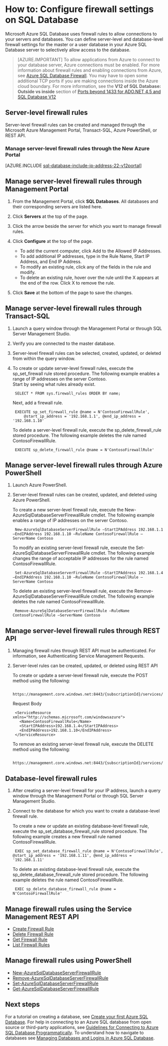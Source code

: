 <properties
	pageTitle="How to: Configure firewall settings | Microsoft Azure"
	description="Learn how to configure the firewall for IP addresses that access Azure SQL databases."
	services="sql-database"
	documentationCenter=""
	authors="BYHAM"
	manager="jeffreyg"
	editor=""/>


<tags
	ms.service="sql-database"
	ms.workload="data-management"
	ms.tgt_pltfrm="na"
	ms.devlang="dotnet"
	ms.topic="article" 
	ms.date="09/04/2015"
	ms.author="rickbyh"/>


# How to: Configure firewall settings on SQL Database


Microsoft Azure SQL Database uses firewall rules to allow connections to your servers and databases. You can define server-level and database-level firewall settings for the master or a user database in your Azure SQL Database server to selectively allow access to the database.

> [AZURE.IMPORTANT] To allow applications from Azure to connect to your database server, Azure connections must be enabled. For more information about firewall rules and enabling connections from Azure, see [Azure SQL Database Firewall](sql-database-firewall-configure.md). You may have to open some additional TCP ports if you are making connections inside the Azure cloud boundary. For more information, see the **V12 of SQL Database: Outside vs inside** section of [Ports beyond 1433 for ADO.NET 4.5 and SQL Database V12](sql-database-develop-direct-route-ports-adonet-v12.md)


## Server-level firewall rules

Server-level firewall rules can be created and managed through the Microsoft Azure Management Portal, Transact-SQL, Azure PowerShell, or REST API.

### Manage server-level firewall rules through the New Azure Portal


[AZURE.INCLUDE [sql-database-include-ip-address-22-v12portal](../../includes/sql-database-include-ip-address-22-v12portal.md)]


## Manage server-level firewall rules through Management Portal 

1. From the Management Portal, click **SQL Databases**. All databases and their corresponding servers are listed here.
2. Click **Servers** at the top of the page.
3. Click the arrow beside the server for which you want to manage firewall rules.
4. Click **Configure** at the top of the page.

	*  To add the current computer, click Add to the Allowed IP Addresses.
	*  To add additional IP addresses, type in the Rule Name, Start IP Address, and End IP Address.
	*  To modify an existing rule, click any of the fields in the rule and modify.
	*  To delete an existing rule, hover over the rule until the X appears at the end of the row. Click X to remove the rule.
5. Click **Save** at the bottom of the page to save the changes.

## Manage server-level firewall rules through Transact-SQL

1. Launch a query window through the Management Portal or through SQL Server Management Studio.
2. Verify you are connected to the master database.
3. Server-level firewall rules can be selected, created, updated, or deleted from within the query window.
4. To create or update server-level firewall rules, execute the sp_set_firewall rule stored procedure. The following example enables a range of IP addresses on the server Contoso.<br/>Start by seeing what rules already exist.

		SELECT * FROM sys.firewall_rules ORDER BY name;

	Next, add a firewall rule.

		EXECUTE sp_set_firewall_rule @name = N'ContosoFirewallRule',
			@start_ip_address = '192.168.1.1', @end_ip_address = '192.168.1.10'

	To delete a server-level firewall rule, execute the sp_delete_firewall_rule stored procedure. The following example deletes the rule named ContosoFirewallRule.
 
		EXECUTE sp_delete_firewall_rule @name = N'ContosoFirewallRule'
 
## Manage server-level firewall rules through Azure PowerShell
1. Launch Azure PowerShell.
2. Server-level firewall rules can be created, updated, and deleted using Azure PowerShell. 

	To create a new server-level firewall rule, execute the New-AzureSqlDatabaseServerFirewallRule cmdlet. The following example enables a range of IP addresses on the server Contoso.
 
		New-AzureSqlDatabaseServerFirewallRule –StartIPAddress 192.168.1.1 –EndIPAddress 192.168.1.10 –RuleName ContosoFirewallRule –ServerName Contoso
 
	To modify an existing server-level firewall rule, execute the Set-AzureSqlDatabaseServerFirewallRule cmdlet. The following example changes the range of acceptable IP addresses for the rule named ContosoFirewallRule.
 
		Set-AzureSqlDatabaseServerFirewallRule –StartIPAddress 192.168.1.4 –EndIPAddress 192.168.1.10 –RuleName ContosoFirewallRule –ServerName Contoso

	To delete an existing server-level firewall rule, execute the Remove-AzureSqlDatabaseServerFirewallRule cmdlet. The following example deletes the rule named ContosoFirewallRule.

		Remove-AzureSqlDatabaseServerFirewallRule –RuleName ContosoFirewallRule –ServerName Contoso
 
## Manage server-level firewall rules through REST API
1. Managing firewall rules through REST API must be authenticated. For information, see Authenticating Service Management Requests.
2. Server-level rules can be created, updated, or deleted using REST API

	To create or update a server-level firewall rule, execute the POST method using the following:
 
		https://management.core.windows.net:8443/{subscriptionId}/services/sqlservers/servers/Contoso/firewallrules
	
	Request Body

		<ServiceResource xmlns="http://schemas.microsoft.com/windowsazure">
		  <Name>ContosoFirewallRule</Name>
		  <StartIPAddress>192.168.1.4</StartIPAddress>
		  <EndIPAddress>192.168.1.10</EndIPAddress>
		</ServiceResource>
 

	To remove an existing server-level firewall rule, execute the DELETE method using the following:
	 
		https://management.core.windows.net:8443/{subscriptionId}/services/sqlservers/servers/Contoso/firewallrules/ContosoFirewallRule
 
## Database-level firewall rules

1. After creating a server-level firewall for your IP address, launch a query window through the Management Portal or through SQL Server Management Studio.
2. Connect to the database for which you want to create a database-level firewall rule.

	To create a new or update an existing database-level firewall rule, execute the sp_set_database_firewall_rule stored procedure. The following example creates a new firewall rule named ContosoFirewallRule.
 
		EXEC sp_set_database_firewall_rule @name = N'ContosoFirewallRule', @start_ip_address = '192.168.1.11', @end_ip_address = '192.168.1.11'
 
	To delete an existing database-level firewall rule, execute the sp_delete_database_firewall_rule stored procedure. The following example deletes the rule named ContosoFirewallRule.
 
		EXEC sp_delete_database_firewall_rule @name = N'ContosoFirewallRule'


## Manage firewall rules using the Service Management REST API

* [Create Firewall Rule](https://msdn.microsoft.com/library/azure/dn505712.aspx)
* [Delete Firewall Rule](https://msdn.microsoft.com/library/azure/dn505706.aspx)
* [Get Firewall Rule](https://msdn.microsoft.com/library/azure/dn505698.aspx)
* [List Firewall Rules](https://msdn.microsoft.com/library/azure/dn505715.aspx)

## Manage firewall rules using PowerShell

* [New-AzureSqlDatabaseServerFirewallRule](https://msdn.microsoft.com/library/azure/dn546724.aspx)
* [Remove-AzureSqlDatabaseServerFirewallRule](https://msdn.microsoft.com/library/azure/dn546727.aspx)
* [Set-AzureSqlDatabaseServerFirewallRule](https://msdn.microsoft.com/library/azure/dn546739.aspx)
* [Get-AzureSqlDatabaseServerFirewallRule](https://msdn.microsoft.com/library/azure/dn546731.aspx)
 
## Next steps

For a tutorial on creating a database, see [Create your first Azure SQL Database](sql-database-get-started.md).
For help in connecting to an Azure SQL database from open source or third-party applications, see [Guidelines for Connecting to Azure SQL Database Programmatically](https://msdn.microsoft.com/library/azure/ee336282.aspx).
To understand how to navigate to databases see [Managing Databases and Logins in Azure SQL Database](https://msdn.microsoft.com/library/azure/ee336235.aspx).

<!--Image references-->
[1]: ./media/sql-database-configure-firewall-settings/AzurePortalBrowseForFirewall.png
[2]: ./media/sql-database-configure-firewall-settings/AzurePortalFirewallSettings.png
<!--anchors-->

 
